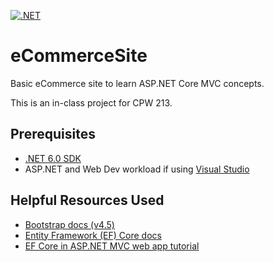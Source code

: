 [![.NET](https://github.com/MitchellCodes/eCommerceSite/actions/workflows/dotnet.yml/badge.svg?branch=main)](https://github.com/MitchellCodes/eCommerceSite/actions/workflows/dotnet.yml)

# eCommerceSite
Basic eCommerce site to learn ASP.NET Core MVC concepts.

This is an in-class project for CPW 213.

## Prerequisites
- [.NET 6.0 SDK](https://dotnet.microsoft.com/download)
- ASP.NET and Web Dev workload if using [Visual Studio](https://visualstudio.microsoft.com/)

## Helpful Resources Used
- [Bootstrap docs (v4.5)](https://getbootstrap.com/docs/4.5/getting-started/introduction/)
- [Entity Framework (EF) Core docs](https://docs.microsoft.com/en-us/ef/core/)
- [EF Core in ASP.NET MVC web app tutorial](https://docs.microsoft.com/en-us/aspnet/core/data/ef-mvc/intro?view=aspnetcore-3.1)
